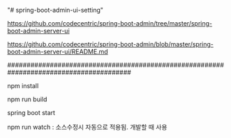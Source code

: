 "# spring-boot-admin-ui-setting" 

https://github.com/codecentric/spring-boot-admin/tree/master/spring-boot-admin-server-ui

https://github.com/codecentric/spring-boot-admin/blob/master/spring-boot-admin-server-ui/README.md

########################################################################################

npm install

npm run build

spring boot start


npm run watch : 소스수정시 자동으로 적용됨. 개발할 때 사용



